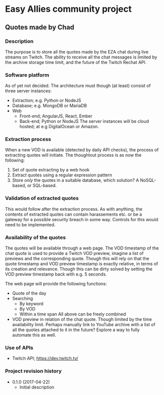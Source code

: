 # Easy Allies community project #
## Quotes made by Chad ##
### Description ###
The purpose is to store all the quotes made by the EZA chat during live streams on Twitch. The ability to receive all the chat messages is limited by the archive storage time limit, and the future of the Twitch Rechat API.

### Software platform ###
As of yet not decided.
The architecture must though (at least) consist of three server instances:
- Extraction; e.g. Python or NodeJS
- Database; e.g. MongoDB or MariaDB
- Web
    + Front-end; AngularJS, React, Ember
    + Back-end; Python or NodeJS
The server instances will be cloud hosted; at e.g DigitalOcean or Amazon. 

### Extraction process ###
When a new VOD is available (detected by daily API checks), the process of extracting quotes will initiate. The thoughtout process is as now the following:
1. Set of quote extracting by a web hook
2. Extract quotes using a regular expression pattern
3. Store *only* the quotes in a suitable database, which solution? A NoSQL-based, or SQL-based.

### Validation of extracted quotes ###
This would follow after the extraction process.
As with anything, the contents of extracted quotes can contain harassements etc. or be a gateway for a possible security breach in some way. Controls for this would need to be implemented.

### Availability of the quotes ###
The quotes will be available through a web page. The VOD timestamp of the chat quote is used to provide a Twitch VOD preview, imagine a list of previews and the corresponding quote. Though this will rely on that the quote timestamp and VOD preview timestamp is exactly relative, in terms of its creation and relevance. Though this can be dirty solved by setting the VOD preview timestamp back with e.g. 5 seconds.

The web page will provide the following functions:
- Quote of the day
- Searching
    + By keyword
    + By VOD
    + Within a time span
    All above can be freely combined
- VOD preview in relation of the chat quote.
  Though limited by the time availability limit. Perhaps manually link to YouTube archive with a list of all the quotes attached to it in the future?
  Explore a way to fully automate this as well.

### Use of APIs ###
- Twitch API; https://dev.twitch.tv/

### Project revision history ###
- 0.1.0 (2017-04-22)
    + Initial description